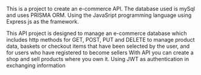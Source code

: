 This is a project to create an e-commerce API. The database used is mySql and uses PRISMA ORM. Using the JavaSript programming language using Express js as the framework.

This API project is designed to manage an e-commerce database which includes http methods for GET, POST, PUT and DELETE to manage product data, baskets or checkout items that have been selected by the user, and for users who have registered to become sellers With API you can create a shop and sell products where you own it. Using JWT as authentication in exchanging information
